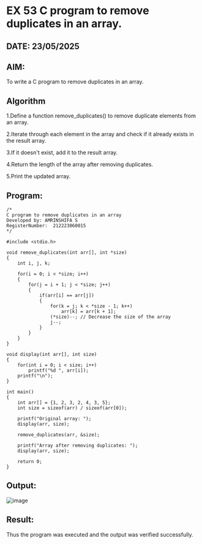 # EX 53 C program to remove duplicates in an array.
## DATE: 23/05/2025
## AIM:
To write a C program to remove duplicates in an array.

## Algorithm
1.Define a function remove_duplicates() to remove duplicate elements from an array.

2.Iterate through each element in the array and check if it already exists in the result array.

3.If it doesn't exist, add it to the result array.

4.Return the length of the array after removing duplicates.

5.Print the updated array.

## Program:
```
/*
C program to remove duplicates in an array
Developed by: AMRINSHIFA S
RegisterNumber:  212223060015
*/

#include <stdio.h>

void remove_duplicates(int arr[], int *size)
{
    int i, j, k;

    for(i = 0; i < *size; i++)
    {
        for(j = i + 1; j < *size; j++)
        {
            if(arr[i] == arr[j])
            {
                for(k = j; k < *size - 1; k++)
                    arr[k] = arr[k + 1];
                (*size)--; // Decrease the size of the array
                j--;
            }
        }
    }
}

void display(int arr[], int size)
{
    for(int i = 0; i < size; i++)
        printf("%d ", arr[i]);
    printf("\n");
}

int main()
{
    int arr[] = {1, 2, 3, 2, 4, 3, 5};
    int size = sizeof(arr) / sizeof(arr[0]);

    printf("Original array: ");
    display(arr, size);

    remove_duplicates(arr, &size);

    printf("Array after removing duplicates: ");
    display(arr, size);

    return 0;
}

```

## Output:

![image](https://github.com/user-attachments/assets/543856cc-9abf-4150-a4ad-9fb2903a01db)


## Result:
Thus the program was executed and the output was verified successfully.
